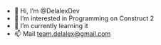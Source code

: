 - 👋 Hi, I’m @DelalexDev
- 👀 I’m interested in Programming on Construct 2
- 🌱 I’m currently learning it
- 📫 Mail team.delalex@gmail.com

<!---
DelalexDev/DelalexDev is a ✨ special ✨ repository because its `README.md` (this file) appears on your GitHub profile.
You can click the Preview link to take a look at your changes.
--->
